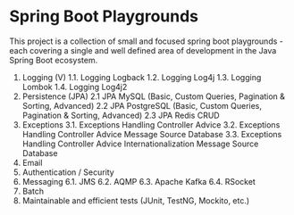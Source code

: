 # Spring Boot Playgrounds

This project is a collection of small and focused spring boot playgrounds - each covering a single and well defined area of development in the Java Spring Boot ecosystem.

1. Logging (V)
    1.1. Logging Logback
    1.2. Logging Log4j
    1.3. Logging Lombok
    1.4. Logging Log4j2
2. Persistence (JPA)
    2.1 JPA MySQL (Basic, Custom Queries, Pagination & Sorting, Advanced)
    2.2 JPA PostgreSQL (Basic, Custom Queries, Pagination & Sorting, Advanced)
    2.3 JPA Redis CRUD
3. Exceptions
    3.1. Exceptions Handling Controller Advice
    3.2. Exceptions Handling Controller Advice Message Source Database
    3.3. Exceptions Handling Controller Advice Internationalization Message Source Database
4. Email
5. Authentication / Security
6. Messaging
    6.1. JMS
    6.2. AQMP
    6.3. Apache Kafka
    6.4. RSocket
7. Batch
8. Maintainable and efficient tests (JUnit, TestNG, Mockito, etc.)